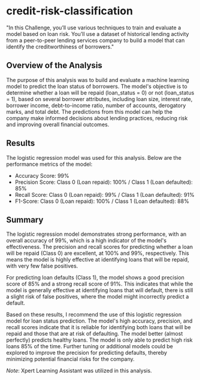 # credit-risk-classification

"In this Challenge, you’ll use various techniques to train and evaluate a model based on loan risk. You’ll use a dataset of historical lending activity from a peer-to-peer lending services company to build a model that can identify the creditworthiness of borrowers."

## Overview of the Analysis

The purpose of this analysis was to build and evaluate a machine learning model to predict the loan status of borrowers. The model's objective is to determine whether a loan will be repaid (loan_status = 0) or not (loan_status = 1), based on several borrower attributes, including loan size, interest rate, borrower income, debt-to-income ratio, number of accounts, derogatory marks, and total debt. The predictions from this model can help the company make informed decisions about lending practices, reducing risk and improving overall financial outcomes.

## Results

The logistic regression model was used for this analysis. Below are the performance metrics of the model:

* Accuracy Score: 99%
* Precision Score: Class 0 (Loan repaid): 100% / Class 1 (Loan defaulted): 85%
* Recall Score: Class 0 (Loan repaid): 99% / Class 1 (Loan defaulted): 91%
* F1-Score: Class 0 (Loan repaid): 100% / Class 1 (Loan defaulted): 88%

## Summary

The logistic regression model demonstrates strong performance, with an overall accuracy of 99%, which is a high indicator of the model's effectiveness. The precision and recall scores for predicting whether a loan will be repaid (Class 0) are excellent, at 100% and 99%, respectively. This means the model is highly effective at identifying loans that will be repaid, with very few false positives.

For predicting loan defaults (Class 1), the model shows a good precision score of 85% and a strong recall score of 91%. This indicates that while the model is generally effective at identifying loans that will default, there is still a slight risk of false positives, where the model might incorrectly predict a default.

Based on these results, I recommend the use of this logistic regression model for loan status prediction. The model's high accuracy, precision, and recall scores indicate that it is reliable for identifying both loans that will be repaid and those that are at risk of defaulting. The model better (almost perfectly) predicts healthy loans. The model is only able to predict high risk loans 85% of the time. Further tuning or additional models could be explored to improve the precision for predicting defaults, thereby minimizing potential financial risks for the company.

*Note*: Xpert Learning Assistant was utilized in this analysis.


